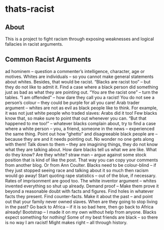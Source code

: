 # thats-racist

## About

This is a project to fight racism through exposing weaknesses and logical fallacies in racist arguments.

## Common Racist Arguments

ad hominem – question a commenter’s intelligence, character, age or motives.
Whites are individuals – so you cannot make general statements about whites. Besides, that would be racist.
“Blacks are racist too” – but they do not like to admit it. Find a case where a black person did something just as bad as what they are pointing out.
“You are the racist one” – turn the tables.
“I am offended” – how dare they call you a racist! You do not see a person’s colour – they could be purple for all you care!
Arab trader argument – whites are not as evil as black people like to think. For example, it was not just white people who traded slaves: Arabs did it too! Few blacks know that, so make sure to point that out whenever you can.
“But that happened to me too!” – whatever blacks complain about, try to find a case where a white person – you, a friend, someone in the news –  experienced the same thing.
Point out how “ghetto” and disagreeable black people are – because they are and it needs pointing out. No wonder no one gets along with them!
Talk down to them – they are imagining things, they do not know what they are talking about. How dare blacks tell us what we are like. What do they know? Are they white?
straw man – argue against some stock position that is kind of like the post. That way you can copy your comments from another blog. Or from Ann Coulter.
Blacks need to be colour-blind – if they just stopped seeing race and talking about it so much then racism would go away!
Start quoting rape statistics – out of the blue, if necessary. Rates of imprisonment are good too.
The white inventor argument – whites invented everything so shut up already.
Demand proof – Make them prove it beyond a reasonable doubt with facts and figures. Find holes in whatever facts they present. Find counter-facts.
Make it about the past – and point out that your family never owned slaves. When are they going to stop living in the past?
Go back to Africa – if it is so bad here, then go back to Africa already!
Bootstrap – I made it on my own without help from anyone.  Blacks expect something for nothing!
Some of my best friends are black – so there is no way I am racist!
Might makes right – all through history.